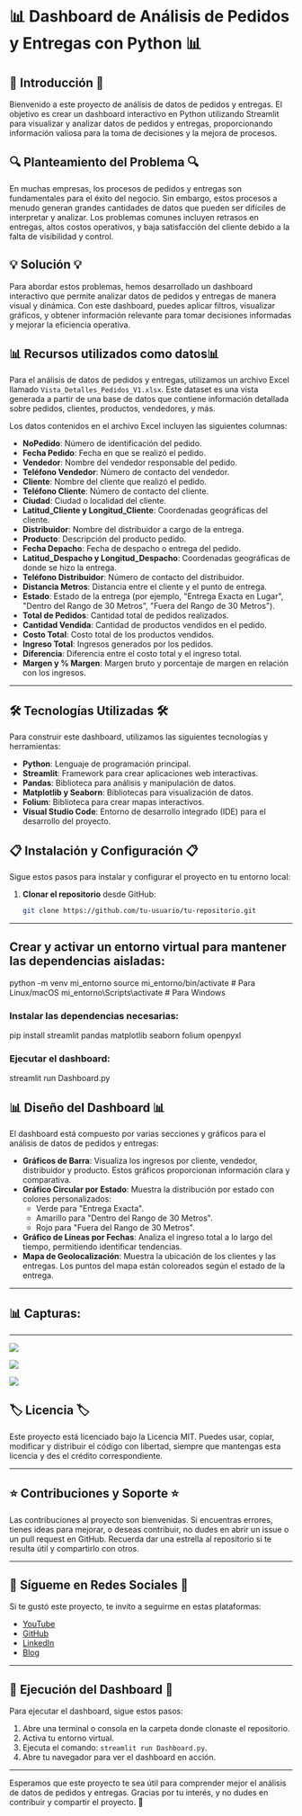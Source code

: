# 📊 Dashboard de Análisis de Pedidos y Entregas con Python 📊

## 🌟 Introducción 🌟
Bienvenido a este proyecto de análisis de datos de pedidos y entregas. El objetivo es crear un dashboard interactivo en Python utilizando Streamlit para visualizar y analizar datos de pedidos y entregas, proporcionando información valiosa para la toma de decisiones y la mejora de procesos.

## 🔍 Planteamiento del Problema 🔍
En muchas empresas, los procesos de pedidos y entregas son fundamentales para el éxito del negocio. Sin embargo, estos procesos a menudo generan grandes cantidades de datos que pueden ser difíciles de interpretar y analizar. Los problemas comunes incluyen retrasos en entregas, altos costos operativos, y baja satisfacción del cliente debido a la falta de visibilidad y control.

## 💡 Solución 💡
Para abordar estos problemas, hemos desarrollado un dashboard interactivo que permite analizar datos de pedidos y entregas de manera visual y dinámica. Con este dashboard, puedes aplicar filtros, visualizar gráficos, y obtener información relevante para tomar decisiones informadas y mejorar la eficiencia operativa.

## 📊 Recursos utilizados como datos📊

Para el análisis de datos de pedidos y entregas, utilizamos un archivo Excel llamado `Vista_Detalles_Pedidos_V1.xlsx`. Este dataset es una vista generada a partir de una base de datos que contiene información detallada sobre pedidos, clientes, productos, vendedores, y más.

Los datos contenidos en el archivo Excel incluyen las siguientes columnas:

- **NoPedido**: Número de identificación del pedido.
- **Fecha Pedido**: Fecha en que se realizó el pedido.
- **Vendedor**: Nombre del vendedor responsable del pedido.
- **Teléfono Vendedor**: Número de contacto del vendedor.
- **Cliente**: Nombre del cliente que realizó el pedido.
- **Teléfono Cliente**: Número de contacto del cliente.
- **Ciudad**: Ciudad o localidad del cliente.
- **Latitud_Cliente y Longitud_Cliente**: Coordenadas geográficas del cliente.
- **Distribuidor**: Nombre del distribuidor a cargo de la entrega.
- **Producto**: Descripción del producto pedido.
- **Fecha Depacho**: Fecha de despacho o entrega del pedido.
- **Latitud_Despacho y Longitud_Despacho**: Coordenadas geográficas de donde se hizo la entrega.
- **Teléfono Distribuidor**: Número de contacto del distribuidor.
- **Distancia Metros**: Distancia entre el cliente y el punto de entrega.
- **Estado**: Estado de la entrega (por ejemplo, "Entrega Exacta en Lugar", "Dentro del Rango de 30 Metros", "Fuera del Rango de 30 Metros").
- **Total de Pedidos**: Cantidad total de pedidos realizados.
- **Cantidad Vendida**: Cantidad de productos vendidos en el pedido.
- **Costo Total**: Costo total de los productos vendidos.
- **Ingreso Total**: Ingresos generados por los pedidos.
- **Diferencia**: Diferencia entre el costo total y el ingreso total.
- **Margen y % Margen**: Margen bruto y porcentaje de margen en relación con los ingresos.

---

## 🛠️ Tecnologías Utilizadas 🛠️
Para construir este dashboard, utilizamos las siguientes tecnologías y herramientas:
- **Python**: Lenguaje de programación principal.
- **Streamlit**: Framework para crear aplicaciones web interactivas.
- **Pandas**: Biblioteca para análisis y manipulación de datos.
- **Matplotlib y Seaborn**: Bibliotecas para visualización de datos.
- **Folium**: Biblioteca para crear mapas interactivos.
- **Visual Studio Code**: Entorno de desarrollo integrado (IDE) para el desarrollo del proyecto.

## 📋 Instalación y Configuración 📋
Sigue estos pasos para instalar y configurar el proyecto en tu entorno local:

1. **Clonar el repositorio** desde GitHub:
   ```bash
   git clone https://github.com/tu-usuario/tu-repositorio.git

---
## Crear y activar un entorno virtual para mantener las dependencias aisladas:

python -m venv mi_entorno
source mi_entorno/bin/activate  # Para Linux/macOS
mi_entorno\Scripts\activate  # Para Windows

### Instalar las dependencias necesarias:

pip install streamlit pandas matplotlib seaborn folium openpyxl

### Ejecutar el dashboard:


streamlit run Dashboard.py

## 📊 Diseño del Dashboard 📊

El dashboard está compuesto por varias secciones y gráficos para el análisis de datos de pedidos y entregas:

- **Gráficos de Barra**: Visualiza los ingresos por cliente, vendedor, distribuidor y producto. Estos gráficos proporcionan información clara y comparativa.
- **Gráfico Circular por Estado**: Muestra la distribución por estado con colores personalizados: 
  - Verde para "Entrega Exacta".
  - Amarillo para "Dentro del Rango de 30 Metros".
  - Rojo para "Fuera del Rango de 30 Metros".
- **Gráfico de Líneas por Fechas**: Analiza el ingreso total a lo largo del tiempo, permitiendo identificar tendencias.
- **Mapa de Geolocalización**: Muestra la ubicación de los clientes y las entregas. Los puntos del mapa están coloreados según el estado de la entrega.

---

## 📊 Capturas:
---
![](imagenes/FONDO1.png)

![](imagenes/FONDO2.png)

![](imagenes/FONDO3.png)


## 🏷️ Licencia 🏷️

Este proyecto está licenciado bajo la Licencia MIT. Puedes usar, copiar, modificar y distribuir el código con libertad, siempre que mantengas esta licencia y des el crédito correspondiente.

---

## ⭐ Contribuciones y Soporte ⭐

Las contribuciones al proyecto son bienvenidas. Si encuentras errores, tienes ideas para mejorar, o deseas contribuir, no dudes en abrir un issue o un pull request en GitHub. Recuerda dar una estrella al repositorio si te resulta útil y compartirlo con otros.

---

## 📣 Sígueme en Redes Sociales 📣

Si te gustó este proyecto, te invito a seguirme en estas plataformas:

- [YouTube](#) 
- [GitHub](#)
- [LinkedIn](#)
- [Blog](#)

---

## 🚀 Ejecución del Dashboard 🚀

Para ejecutar el dashboard, sigue estos pasos:

1. Abre una terminal o consola en la carpeta donde clonaste el repositorio.
2. Activa tu entorno virtual.
3. Ejecuta el comando: `streamlit run Dashboard.py`.
4. Abre tu navegador para ver el dashboard en acción.

---

Esperamos que este proyecto te sea útil para comprender mejor el análisis de datos de pedidos y entregas. Gracias por tu interés, y no dudes en contribuir y compartir el proyecto. 🚀

